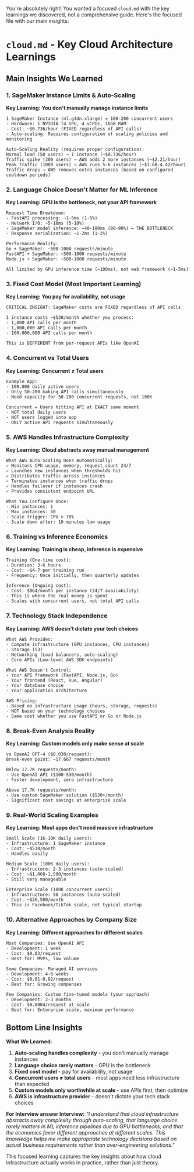 You're absolutely right! You wanted a focused `cloud.md` with the key learnings we discovered, not a comprehensive guide. Here's the focused file with our main insights:

# `cloud.md` - Key Cloud Architecture Learnings

## Main Insights We Learned

### 1. SageMaker Instance Limits & Auto-Scaling
**Key Learning: You don't manually manage instance limits**

```
1 SageMaker Instance (ml.g4dn.xlarge) = 100-200 concurrent users
- Hardware: 1 NVIDIA T4 GPU, 4 vCPUs, 16GB RAM
- Cost: ~$0.736/hour (FIXED regardless of API calls)
- Auto-scaling: Requires configuration of scaling policies and monitoring

Auto-Scaling Reality (requires proper configuration):
Normal load (50 users) → 1 instance (~$0.736/hour)
Traffic spike (300 users) → AWS adds 2 more instances (~$2.21/hour)
Peak traffic (1000 users) → AWS runs 5-6 instances (~$3.68-4.42/hour)
Traffic drops → AWS removes extra instances (based on configured cooldown periods)
```

### 2. Language Choice Doesn't Matter for ML Inference
**Key Learning: GPU is the bottleneck, not your API framework**

```
Request Time Breakdown:
- FastAPI processing: ~1-5ms (1-5%)
- Network I/O: ~5-10ms (5-10%)
- SageMaker model inference: ~40-180ms (80-90%) ← THE BOTTLENECK
- Response serialization: ~1-2ms (1-2%)

Performance Reality:
Go + SageMaker: ~500-1000 requests/minute
FastAPI + SageMaker: ~500-1000 requests/minute
Node.js + SageMaker: ~500-1000 requests/minute

All limited by GPU inference time (~100ms), not web framework (~1-5ms)
```

### 3. Fixed Cost Model (Most Important Learning)
**Key Learning: You pay for availability, not usage**

```
CRITICAL INSIGHT: SageMaker costs are FIXED regardless of API calls

1 instance costs ~$530/month whether you process:
- 1,000 API calls per month
- 1,000,000 API calls per month
- 100,000,000 API calls per month

This is DIFFERENT from per-request APIs like OpenAI
```

### 4. Concurrent vs Total Users
**Key Learning: Concurrent ≠ Total users**

```
Example App:
- 100,000 daily active users
- Only 50-200 making API calls simultaneously
- Need capacity for 50-200 concurrent requests, not 100K

Concurrent = Users hitting API at EXACT same moment
- NOT total daily users
- NOT users logged into app
- ONLY active API requests simultaneously
```

### 5. AWS Handles Infrastructure Complexity
**Key Learning: Cloud abstracts away manual management**

```
What AWS Auto-Scaling Does Automatically:
✓ Monitors CPU usage, memory, request count 24/7
✓ Launches new instances when thresholds hit
✓ Distributes traffic across instances
✓ Terminates instances when traffic drops
✓ Handles failover if instances crash
✓ Provides consistent endpoint URL

What You Configure Once:
- Min instances: 1
- Max instances: 50
- Scale trigger: CPU > 70%
- Scale down after: 10 minutes low usage
```

### 6. Training vs Inference Economics
**Key Learning: Training is cheap, inference is expensive**

```
Training (One-time cost):
- Duration: 3-6 hours
- Cost: ~$4-7 per training run
- Frequency: Once initially, then quarterly updates

Inference (Ongoing cost):
- Cost: $864/month per instance (24/7 availability)
- This is where the real money is spent
- Scales with concurrent users, not total API calls
```

### 7. Technology Stack Independence
**Key Learning: AWS doesn't dictate your tech choices**

```
What AWS Provides:
- Compute infrastructure (GPU instances, CPU instances)
- Storage (S3)
- Networking (Load balancers, auto-scaling)
- Core APIs (Low-level AWS SDK endpoints)

What AWS Doesn't Control:
- Your API framework (FastAPI, Node.js, Go)
- Your frontend (React, Vue, Angular)
- Your database choice
- Your application architecture

AWS Pricing:
- Based on infrastructure usage (hours, storage, requests)
- NOT based on your technology choices
- Same cost whether you use FastAPI or Go or Node.js
```

### 8. Break-Even Analysis Reality
**Key Learning: Custom models only make sense at scale**

```
vs OpenAI GPT-4 ($0.030/request):
Break-even point: ~17,667 requests/month

Below 17.7K requests/month:
- Use OpenAI API ($100-530/month)
- Faster development, zero infrastructure

Above 17.7K requests/month:
- Use custom SageMaker solution ($530+/month)
- Significant cost savings at enterprise scale
```

### 9. Real-World Scaling Examples
**Key Learning: Most apps don't need massive infrastructure**

```
Small Scale (1K-10K daily users):
- Infrastructure: 1 SageMaker instance
- Cost: ~$530/month
- Handles easily

Medium Scale (100K daily users):
- Infrastructure: 2-3 instances (auto-scaled)
- Cost: ~$1,060-1,590/month
- Still very manageable

Enterprise Scale (100K concurrent users):
- Infrastructure: 50 instances (auto-scaled)
- Cost: ~$26,500/month
- This is Facebook/TikTok scale, not typical startup
```

### 10. Alternative Approaches by Company Size
**Key Learning: Different approaches for different scales**

```
Most Companies: Use OpenAI API
- Development: 1 week
- Cost: $0.03/request
- Best for: MVPs, low volume

Some Companies: Managed AI services
- Development: 4-6 weeks
- Cost: $0.01-0.02/request
- Best for: Growing companies

Few Companies: Custom fine-tuned models (your approach)
- Development: 2-3 months
- Cost: $0.0004/request at scale
- Best for: Enterprise scale, maximum performance
```

## Bottom Line Insights

**What We Learned:**
1. **Auto-scaling handles complexity** - you don't manually manage instances
2. **Language choice rarely matters** - GPU is the bottleneck
3. **Fixed cost model** - pay for availability, not usage
4. **Concurrent users ≠ total users** - most apps need less infrastructure than expected
5. **Custom models only worthwhile at scale** - use APIs first, then optimize
6. **AWS is infrastructure provider** - doesn't dictate your tech stack choices


**For Interview answer Interview:**
*"I understand that cloud infrastructure abstracts away complexity through auto-scaling, that language choice rarely matters in ML inference pipelines due to GPU bottlenecks, and that the economics favor different approaches at different scales. This knowledge helps me make appropriate technology decisions based on actual business requirements rather than over-engineering solutions."*

This focused learning captures the key insights about how cloud infrastructure actually works in practice, rather than just theory.
